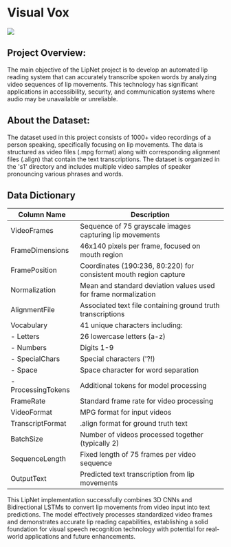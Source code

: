 # Visual Vox
![](https://miro.medium.com/v2/resize:fit:828/format:webp/1*CPlq_fo37oyyH_GG8Pwcdw.jpeg)
## Project Overview:
The main objective of the LipNet project is to develop an automated lip reading system that can accurately transcribe spoken words by analyzing video sequences of lip movements. This technology has significant applications in accessibility, security, and communication systems where audio may be unavailable or unreliable.
## About the Dataset:
The dataset used in this project consists of 1000+ video recordings of a person speaking, specifically focusing on lip movements. The data is structured as video files (.mpg format) along with corresponding alignment files (.align) that contain the text transcriptions. The dataset is organized in the 's1' directory and includes multiple video samples of speaker pronouncing various phrases and words.

## Data Dictionary
| Column Name | Description |
| --- | --- |
| VideoFrames | Sequence of 75 grayscale images capturing lip movements |
| FrameDimensions | 46x140 pixels per frame, focused on mouth region |
| FramePosition | Coordinates (190:236, 80:220) for consistent mouth region capture |
| Normalization | Mean and standard deviation values used for frame normalization |
| AlignmentFile | Associated text file containing ground truth transcriptions |
| Vocabulary | 41 unique characters including: |
| - Letters | 26 lowercase letters (a-z) |
| - Numbers | Digits 1-9 |
| - SpecialChars | Special characters ('?!) |
| - Space | Space character for word separation |
| - ProcessingTokens | Additional tokens for model processing |
| FrameRate | Standard frame rate for video processing |
| VideoFormat | MPG format for input videos |
| TranscriptFormat | .align format for ground truth text |
| BatchSize | Number of videos processed together (typically 2) |
| SequenceLength | Fixed length of 75 frames per video sequence |
| OutputText | Predicted text transcription from lip movements |

This LipNet implementation successfully combines 3D CNNs and Bidirectional LSTMs to convert lip movements from video input into text predictions. The model effectively processes standardized video frames and demonstrates accurate lip reading capabilities, establishing a solid foundation for visual speech recognition technology with potential for real-world applications and future enhancements.